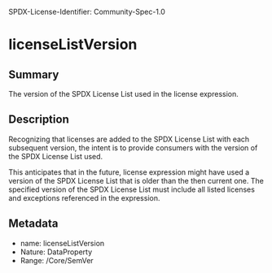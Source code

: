 SPDX-License-Identifier: Community-Spec-1.0

# licenseListVersion

## Summary

The version of the SPDX License List used in the license expression.

## Description

Recognizing that licenses are added to the SPDX License List with each subsequent version, the intent is to provide consumers with the version of the SPDX License List used.

This anticipates that in the future, license expression might have used a version of the SPDX License List that is older than the then current one.
The specified version of the SPDX License List must include all listed licenses and exceptions referenced in the expression.

## Metadata

- name: licenseListVersion
- Nature: DataProperty
- Range: /Core/SemVer
